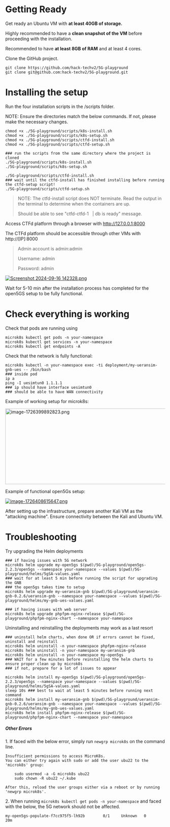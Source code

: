 <h1 id="bkmrk-getting-ready">Getting Ready</h1>
<p id="bkmrk-get-a-ready-an-ubunt">Get ready an Ubuntu VM with <strong>at least 40GB of storage.</strong>&nbsp;</p>
<p id="bkmrk-highly-recommended-t">Highly recommended to have a <strong>clean snapshot of the VM</strong> before proceeding with the installation.</p>
<p id="bkmrk-recommended-to-have-">Recommended to have <strong>at least 8GB of RAM</strong> and at least 4 cores.&nbsp;</p>
<p id="bkmrk-clone-the-github-pro">Clone the GitHub project.&nbsp;</p>
<pre id="bkmrk-git-clone-https%3A%2F%2Fgi"><code class="language-shell">git clone https://github.com/hack-techv2/5G-playground<br>git clone git@github.com:hack-techv2/5G-playground.git</code></pre>
<h1 id="bkmrk-installing-the-setup">Installing the setup</h1>
<p id="bkmrk-run-the-two-installa">Run the four installation scripts in the /scripts folder.</p>
<p id="bkmrk-note%3A-ensure-the-dir">NOTE: Ensure the directories match the below commands. If not, please make the necessary changes.</p>
<pre id="bkmrk-.%2Fctfd-setup.sh.%2Fk8s"><code class="language-shell">chmod +x ./5G-playground/scripts/k8s-install.sh<br>chmod +x ./5G-playground/scripts/k8s-setup.sh<br>chmod +x ./5G-playground/scripts/ctfd-install.sh<br>chmod +x ./5G-playground/scripts/ctfd-setup.sh<br><br>### run the scripts from the same directory where the project is cloned<br>./5G-playground/scripts/k8s-install.sh<br>./5G-playground/scripts/k8s-setup.sh<br><br>./5G-playground/scripts/ctfd-install.sh<br>### wait until the ctfd-install has finished installing before running the ctfd-setup script!<br>./5G-playground/scripts/ctfd-setup.sh<br></code></pre>
<blockquote id="bkmrk-note%3A-the-ctfd-insta">
<p id="bkmrk-note%3A-the-ctfd-scrip">NOTE: The ctfd-install script does NOT terminate. Read the output in the terminal to determine when the containers are up.&nbsp;</p>
<p>Should be able to see "ctfd-ctfd-1 &nbsp; | db is ready" message.&nbsp;</p>
</blockquote>
<p id="bkmrk-access-ctfd-platform">Access CTFd platform through a browser with <a href="http://127.0.0.1:8000">http://127.0.0.1:8000</a></p>
<p id="bkmrk-the-ctfd-platform-sh">The CTFd platform should be accessible through other VMs with http://[IP]:8000</p>
<blockquote id="bkmrk-admin-account-is-adm">
<p>Admin account is admin:admin</p>
<p>Username: admin</p>
<p>Password: admin</p>
</blockquote>
<p id="bkmrk-"><a href="ctfd-1.png" target="_blank" rel="noopener"><img src="https://github.com/hack-techv2/5G-playground/blob/master/Images/ctfd-1.png" alt="Screenshot 2024-09-16 142328.png"></a></p>
<p id="bkmrk-wait-for-5-10-min-af">Wait for 5-10 min after the installation process has completed for the open5GS setup to be fully functional.</p>
<h1 id="bkmrk-check-everything-is-">Check everything is working</h1>
<p id="bkmrk-check-that-pods-are-">Check that pods are running using&nbsp;</p>
<pre id="bkmrk-microk8s-kubectl-get"><code class="language-shell">microk8s kubectl get pods -n your-namespace<br>microk8s kubectl get services -n your-namespace<br>microk8s kubectl get endpoints -A</code></pre>
<p id="bkmrk-check-that-the-netwo">Check that the network is fully functional:</p>
<pre id="bkmrk-kubectl-exec--it-dep"><code class="language-shell">microk8s kubectl -n your-namespace exec -ti deployment/my-ueransim-gnb-ues -- /bin/bash<br>### inside pod<br>ip a<br>ping -I uesimtun0 1.1.1.1<br>### ip should have interface uesimtun0<br>### should be able to have WAN connectivity</code></pre>
<p id="bkmrk-example-of-working-s">Example of working setup for microk8s:</p>
<p id="bkmrk--0"><a href="microk8s-working.png" target="_blank" rel="noopener"><img src="https://github.com/hack-techv2/5G-playground/blob/master/Images/microk8s-working.png" alt="image-1726399892823.png" width="524" height="238"></a></p>
<p id="bkmrk-example-of-functiona">Example of functional open5Gs setup:</p>
<p id="bkmrk--1"><a href="open5gs-working.png" target="_blank" rel="noopener"><img src="https://github.com/hack-techv2/5G-playground/blob/master/Images/open5gs-working.png" alt="image-1726408615647.png"></a></p>
<p id="bkmrk-%C2%A0-0">After setting up the infrastructure, prepare another Kali VM as the "attacking machine". Ensure connectivity between the Kali and Ubuntu VM.</p>
<h1 id="bkmrk-troubleshooting">Troubleshooting</h1>
<p id="bkmrk-try-upgrading-the-he">Try upgrading the Helm deployments</p>
<pre id="bkmrk-%23%23%23-if-having-issues"><code class="language-shell">### if having issues with 5G network<br>microk8s helm upgrade my-open5gs $(pwd)/5G-playground/open5gs-2.2.3/open5gs --namespace your-namespace --values $(pwd)/5G-playground/helms/5gSA-values.yaml<br>### wait for at least 5 min before running the script for upgrading the GNB<br>### the open5gs takes time to setup<br>microk8s helm upgrade my-ueransim-gnb $(pwd)/5G-playground/ueransim-gnb-0.2.6/ueransim-gnb --namespace your-namespace --values $(pwd)/5G-playground/helms/my-gnb-ues-values.yaml<br><br>### if having issues with web server<br>microk8s helm upgrade phpfpm-nginx-release $(pwd)/5G-playground/phpfpm-nginx-chart --namespace your-namespace</code></pre>
<p id="bkmrk--2">Uninstalling and reinstalling the deployments may work as a last resort</p>
<pre id="bkmrk-%23%23%23-uninstall-helm-c"><code class="language-shell">### uninstall helm charts, when done OR if errors cannot be fixed, uninstall and reinstall<br>microk8s helm uninstall -n your-namespace phpfpm-nginx-release<br>microk8s helm uninstall -n your-namespace my-ueransim-gnb<br>microk8s helm uninstall -n your-namespace my-open5gs<br>### WAIT for a few minutes before reinstalling the helm charts to ensure proper clean up by microk8s<br>### if not, prepare for a lot of issues to appear<br><br>microk8s helm install my-open5gs $(pwd)/5G-playground/open5gs-2.2.3/open5gs --namespace your-namespace --values $(pwd)/5G-playground/helms/5gSA-values.yaml<br>sleep 10s ### best to wait at least 5 minutes before running next command<br>microk8s helm install my-ueransim-gnb $(pwd)/5G-playground/ueransim-gnb-0.2.6/ueransim-gnb --namespace your-namespace --values $(pwd)/5G-playground/helms/my-gnb-ues-values.yaml<br>microk8s helm install phpfpm-nginx-release $(pwd)/5G-playground/phpfpm-nginx-chart --namespace your-namespace<br></code></pre>
<h5 id="bkmrk-other-errors">Other Errors</h5>
<p id="bkmrk-1.-if-faced-with-the">1. If faced with the below error, simply run <code>newgrp microk8s</code> on the command line.&nbsp;</p>
<pre id="bkmrk-insufficient-permiss"><code class="language-shell">Insufficient permissions to access MicroK8s.<br>You can either try again with sudo or add the user ubu22 to the 'microk8s' group:<br><br>&nbsp; &nbsp; sudo usermod -a -G microk8s ubu22<br>&nbsp; &nbsp; sudo chown -R ubu22 ~/.kube<br><br>After this, reload the user groups either via a reboot or by running 'newgrp microk8s'.</code></pre>
<p id="bkmrk-2.%C2%A0when-running-micr">2.&nbsp;When running <code>microk8s kubectl get pods -n your-namespace</code> and faced with the below, the 5G network should not be affected.</p>
<pre id="bkmrk-my-open5gs-populate-"><code class="language-">my-open5gs-populate-f7cc975f5-lh92b        0/1     Unknown   0                20m</code></pre>

